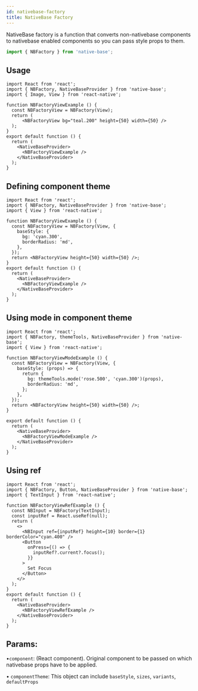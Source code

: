 ```yaml
---
id: nativebase-factory
title: NativeBase Factory
---
```


NativeBase factory is a function that converts non-nativebase components to nativebase enabled components so you can pass style props to them.

```jsx
import { NBFactory } from 'native-base';
```

## Usage

```SnackPlayer name=NativeBase%20Factory%20Usage
import React from 'react';
import { NBFactory, NativeBaseProvider } from 'native-base';
import { Image, View } from 'react-native';

function NBFactoryViewExample () {
  const NBFactoryView = NBFactory(View);
  return (
      <NBFactoryView bg="teal.200" height={50} width={50} />
  );
}
export default function () {
  return (
    <NativeBaseProvider>
      <NBFactoryViewExample />
    </NativeBaseProvider>
  );
}
```

## Defining component theme

```SnackPlayer name=NativeBase%20Factory%20Component%20Theme
import React from 'react';
import { NBFactory, NativeBaseProvider } from 'native-base';
import { View } from 'react-native';

function NBFactoryViewExample () {
  const NBFactoryView = NBFactory(View, {
    baseStyle: {
      bg: 'cyan.300',
      borderRadius: 'md',
    },
  });
  return <NBFactoryView height={50} width={50} />;
}
export default function () {
  return (
    <NativeBaseProvider>
      <NBFactoryViewExample />
    </NativeBaseProvider>
  );
}
```

## Using mode in component theme

```SnackPlayer name=NativeBase%20Factory%20Component%20Theme
import React from 'react';
import { NBFactory, themeTools, NativeBaseProvider } from 'native-base';
import { View } from 'react-native';

function NBFactoryViewModeExample () {
  const NBFactoryView = NBFactory(View, {
    baseStyle: (props) => {
      return {
        bg: themeTools.mode('rose.500', 'cyan.300')(props),
        borderRadius: 'md',
      };
    },
  });
  return <NBFactoryView height={50} width={50} />;
}

export default function () {
  return (
    <NativeBaseProvider>
      <NBFactoryViewModeExample />
    </NativeBaseProvider>
  );
}
```

## Using ref

```SnackPlayer name=NativeBase%20Factory%20Using%20Ref
import React from 'react';
import { NBFactory, Button, NativeBaseProvider } from 'native-base';
import { TextInput } from 'react-native';

function NBFactoryViewRefExample () {
  const NBInput = NBFactory(TextInput);
  const inputRef = React.useRef(null);
  return (
    <>
      <NBInput ref={inputRef} height={10} border={1} borderColor="cyan.400" />
      <Button
        onPress={() => {
          inputRef?.current?.focus();
        }}
      >
        Set Focus
      </Button>
    </>
  );
}
export default function () {
  return (
    <NativeBaseProvider>
      <NBFactoryViewRefExample />
    </NativeBaseProvider>
  );
}
```

## Params:

•`component`: (React component). Original component to be passed on which nativebase props have to be applied.

• `componentTheme`: This object can include `baseStyle`, `sizes`, `variants`, `defaultProps`
